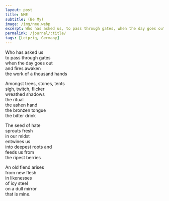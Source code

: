 ```yaml
---
layout: post
title: NME
subtitle: (Be My)
image: /img/nme.webp
excerpt: Who has asked us, to pass through gates, when the day goes out, and fires awaken, the work of a thousand hands ...
permalink: /journal/:title/
tags: [Leipzig, Germany]
---
```

Who has asked us  
to pass through gates  
when the day goes out  
and fires awaken  
the work of a thousand hands  

Amongst trees, stones, tents  
sigh, twitch, flicker  
wreathed shadows  
the ritual  
the ashen hand  
the bronzen tongue  
the bitter drink

The seed of hate  
sprouts fresh  
in our midst  
entwines us  
into deepest roots and  
feeds us from  
the ripest berries  

An old fiend arises  
from new flesh  
in likenesses  
of icy steel  
on a dull mirror  
that is mine.
